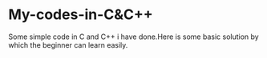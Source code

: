 # My-codes-in-C&C++
Some simple code in C and C++ i have done.Here is some basic solution by which the beginner can learn easily.
